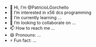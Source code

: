 - 👋 Hi, I’m @PatricioLGorchello
- 👀 I’m interested in x56 dcs programming
- 🌱 I’m currently learning ...
- 💞️ I’m looking to collaborate on ...
- 📫 How to reach me ...
- 😄 Pronouns: ...
- ⚡ Fun fact: ...

<!---
PatricioLGorchello/PatricioLGorchello is a ✨ special ✨ repository because its `README.md` (this file) appears on your GitHub profile.
You can click the Preview link to take a look at your changes.
--->
